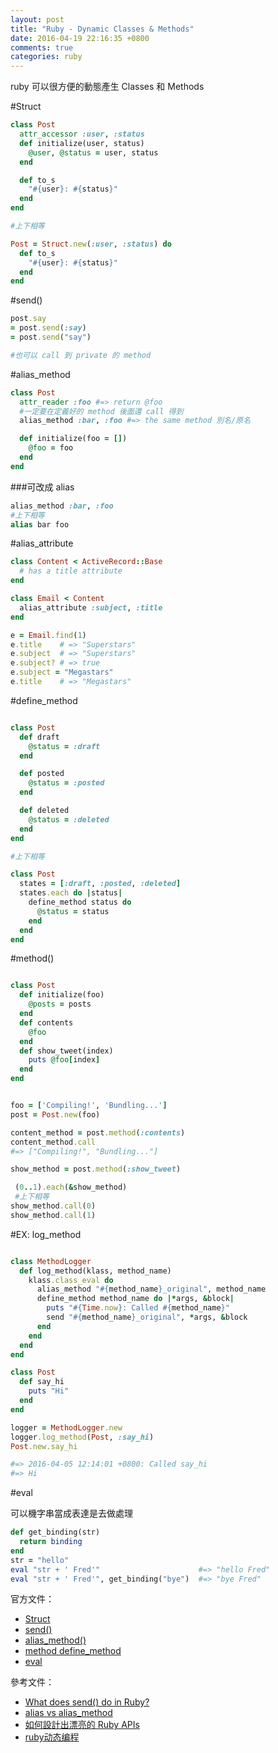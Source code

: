 ```yaml
---
layout: post
title: "Ruby - Dynamic Classes & Methods"
date: 2016-04-19 22:16:35 +0800
comments: true
categories: ruby
---
```


ruby 可以很方便的動態產生 Classes 和 Methods

<!-- more -->

#Struct

```ruby
class Post
  attr_accessor :user, :status
  def initialize(user, status)
    @user, @status = user, status
  end

  def to_s
    "#{user}: #{status}"
  end
end

#上下相等

Post = Struct.new(:user, :status) do
  def to_s
    "#{user}: #{status}"
  end
end
```

#send()

```ruby
post.say
= post.send(:say)
= post.send("say")

#也可以 call 到 private 的 method
```
#alias_method

```ruby
class Post
  attr_reader :foo #=> return @foo
  #一定要在定義好的 method 後面還 call 得到
  alias_method :bar, :foo #=> the same method 別名/原名

  def initialize(foo = [])
    @foo = foo
  end
end
```

###可改成 alias

```ruby
alias_method :bar, :foo
#上下相等
alias bar foo
```

#alias_attribute

```ruby
class Content < ActiveRecord::Base
  # has a title attribute
end

class Email < Content
  alias_attribute :subject, :title
end

e = Email.find(1)
e.title    # => "Superstars"
e.subject  # => "Superstars"
e.subject? # => true
e.subject = "Megastars"
e.title    # => "Megastars"
```

#define_method

```ruby

class Post
  def draft
    @status = :draft
  end

  def posted
    @status = :posted
  end

  def deleted
    @status = :deleted
  end
end

#上下相等

class Post
  states = [:draft, :posted, :deleted]
  states.each do |status|
    define_method status do
      @status = status
    end
  end
end
```

#method()

```ruby

class Post
  def initialize(foo)
    @posts = posts
  end
  def contents
    @foo
  end
  def show_tweet(index)
    puts @foo[index]
  end
end
```

```ruby

foo = ['Compiling!', 'Bundling...']
post = Post.new(foo)

content_method = post.method(:contents)
content_method.call
#=> ["Compiling!", "Bundling..."]

show_method = post.method(:show_tweet)

￼(0..1).each(&show_method)
￼#上下相等
show_method.call(0)
show_method.call(1)
```

#EX: log_method

```ruby

class MethodLogger
  def log_method(klass, method_name)
    klass.class_eval do
      alias_method "#{method_name}_original", method_name
      define_method method_name do |*args, &block|
        puts "#{Time.now}: Called #{method_name}"
        send "#{method_name}_original", *args, &block
      end
    end
  end
end

class Post
  def say_hi
    puts "Hi"
  end
end

logger = MethodLogger.new
logger.log_method(Post, :say_hi)
Post.new.say_hi

#=> 2016-04-05 12:14:01 +0800: Called say_hi
#=> Hi
```

#eval

可以機字串當成表達是去做處理

```ruby
def get_binding(str)
  return binding
end
str = "hello"
eval "str + ' Fred'"                      #=> "hello Fred"
eval "str + ' Fred'", get_binding("bye")  #=> "bye Fred"
```

官方文件：

* [Struct](http://ruby-doc.org/core-2.2.0/Struct.html)
* [send()](http://apidock.com/ruby/Object/__send__)
* [alias_method()](http://apidock.com/ruby/Module/alias_method)
* [method define_method](http://apidock.com/ruby/Module/define_method)
* [eval](http://apidock.com/ruby/Kernel/eval)


參考文件：

* [What does send() do in Ruby?](http://stackoverflow.com/questions/3337285/what-does-send-do-in-ruby)
* [alias vs alias_method](https://gist.github.com/plusor/6104625)
* [如何設計出漂亮的 Ruby APIs](https://ihower.tw/blog/archives/4797)
* [ruby动态编程](http://rainlife.iteye.com/blog/375531)
